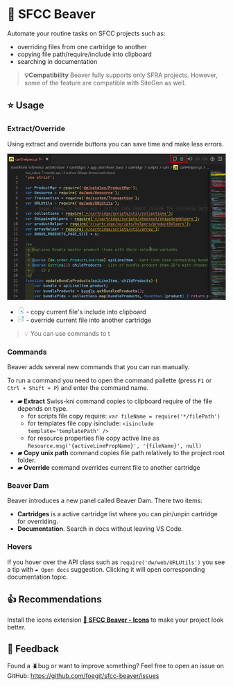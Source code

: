 # 🦫 SFCC Beaver

Automate your routine tasks on SFCC projects such as:

- overriding files from one cartridge to another
- copying file path/require/include into clipboard
- searching in documentation

> **💡Compatibility**
Beaver fully supports only SFRA projects. However, some of the feature are compatible with SiteGen as well.

## ⭐ Usage

### Extract/Override

Using extract and override buttons you can save time and make less errors.

![alt text](static/overrideExtractExample.png)

- ![alt text](static/extract.png) - copy current file's include into clipboard
- ![alt text](static/override.png) - override current file into another cartridge

> 💡 You can use commands to t

### Commands

Beaver adds several new commands that you can run manually.

To run a command you need to open the command pallette (press `F1` or `Ctrl + Shift + P`) and enter the command name.

- **▰ Extract** Swiss-kni command copies to clipboard require of the file depends on type.
  - for scripts file copy require: `var fileName = require('*/filePath')`
  - for templates file copy isinclude: `<isinclude template='templatePath' />`
  - for resource properties file copy active line as `Resource.msg('{activeLinePropName}', '{fileName}', null)`
- **▰ Copy unix path** command copies file path relatively to the project root folder.
- **▰ Override** command overrides current file to another cartridge

### Beaver Dam

Beaver introduces a new panel called Beaver Dam. There two items:

- **Cartridges** is a active cartridge list where you can pin/unpin cartridge for overriding.
- **Documentation**. Search in docs without leaving VS Code.

### Hovers

If you hover over the API class such as `require('dw/web/URLUtils')` you see a tip with `▰ Open docs` suggestion. Clicking it will open corresponding documentation topic.

## 👍 Recommendations

Install the icons extension **[🦫 SFCC Beaver - Icons](https://marketplace.visualstudio.com/items?itemName=SerhiiHlavatskyi.sfcc-beaver-icons 'Open marketplace')** to make your project look better.

## 📨 Feedback

Found a 🪲bug or want to improve something? Feel free to open an issue on GitHub: <https://github.com/foegit/sfcc-beaver/issues>
